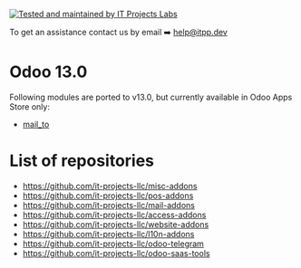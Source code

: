 [![Tested and maintained by IT Projects Labs](https://itpp.dev/images/infinity-readme.png)](https://itpp.dev)

To get an assistance contact us by email :arrow_right: help@itpp.dev
# Odoo 13.0


Following modules are ported to v13.0, but currently available in Odoo Apps Store only:

* [mail_to](https://apps.odoo.com/apps/modules/13.0/mail_to/)

# List of repositories

* https://github.com/it-projects-llc/misc-addons
* https://github.com/it-projects-llc/pos-addons
* https://github.com/it-projects-llc/mail-addons
* https://github.com/it-projects-llc/access-addons
* https://github.com/it-projects-llc/website-addons
* https://github.com/it-projects-llc/l10n-addons
* https://github.com/it-projects-llc/odoo-telegram
* https://github.com/it-projects-llc/odoo-saas-tools
